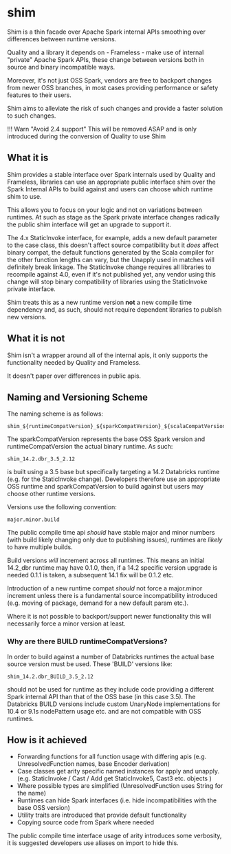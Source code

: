 # shim

Shim is a thin facade over Apache Spark internal APIs smoothing over differences between runtime versions.

Quality and a library it depends on - Frameless - make use of internal "private" Apache Spark APIs, these change between versions both in source and binary incompatible ways.

Moreover, it's not just OSS Spark, vendors are free to backport changes from newer OSS branches, in most cases providing performance or safety features to their users.

Shim aims to alleviate the risk of such changes and provide a faster solution to such changes.

!!! Warn "Avoid 2.4 support"
    This will be removed ASAP and is only introduced during the conversion of Quality to use Shim

## What it is

Shim provides a stable interface over Spark internals used by Quality and Frameless, libraries can use an appropriate public interface shim over the Spark Internal APIs to build against and users can choose which runtime shim to use.

This allows you to focus on your logic and not on variations between runtimes.  At such as stage as the Spark private interface changes radically the public shim interface will get an upgrade to support it.

The 4.x StaticInvoke interface, for example, adds a new default parameter to the case class, this doesn't affect source compatibility but it *does* affect binary compat, the default functions generated by the Scala compiler for the other function lengths can vary, but the Unapply used in matches will definitely break linkage.  The StaticInvoke change requires all libraries to recompile against 4.0, even if it's not published yet, any vendor using this change will stop binary compatibility of libraries using the StaticInvoke private interface.  

Shim treats this as a new runtime version **not** a new compile time dependency and, as such, should not require dependent libraries to publish new versions.

## What it is not

Shim isn't a wrapper around all of the internal apis, it only supports the functionality needed by Quality and Frameless.

It doesn't paper over differences in public apis.

## Naming and Versioning Scheme

The naming scheme is as follows:

    shim_${runtimeCompatVersion}_${sparkCompatVersion}_${scalaCompatVersion}

The sparkCompatVersion represents the base OSS Spark version and runtimeCompatVersion the actual binary runtime.  As such:

    shim_14.2.dbr_3.5_2.12

is built using a 3.5 base but specifically targeting a 14.2 Databricks runtime (e.g. for the StaticInvoke change).  Developers therefore use an appropriate OSS runtime and sparkCompatVersion to build against but users may choose other runtime versions.

Versions use the following convention:

    major.minor.build

The public compile time api _should_ have stable major and minor numbers (with build likely changing only due to publishing issues), runtimes are _likely_ to have multiple builds.

Build versions _will_ increment across all runtimes.  This means an initial 14.2_dbr runtime may have 0.1.0, then, if a 14.2 specific version upgrade is needed 0.1.1 is taken, a subsequent 14.1 fix will be 0.1.2 etc.

Introduction of a new runtime compat _should_ not force a major.minor increment unless there is a fundamental source incompatibility introduced (e.g. moving of package, demand for a new default param etc.).

Where it is not possible to backport/support newer functionality this will necessarily force a minor version at least.

### Why are there BUILD runtimeCompatVersions?

In order to build against a number of Databricks runtimes the actual base source version must be used.  These 'BUILD' versions like:

    shim_14.2.dbr_BUILD_3.5_2.12

should not be used for runtime as they include code providing a different Spark internal API than that of the OSS base (in this case 3.5).  The Databricks BUILD versions include custom UnaryNode implementations for 10.4 or 9.1s nodePattern usage etc. and are not compatible with OSS runtimes.     

## How is it achieved

* Forwarding functions for all function usage with differing apis (e.g. UnresolvedFunction names, base Encoder derivation)
* Case classes get arity specific named instances for apply and unapply. (e.g. StaticInvoke / Cast / Add get StaticInvoke5, Cast3 etc. objects )
* Where possible types are simplified (UnresolvedFunction uses String for the name)
* Runtimes can hide Spark interfaces (i.e. hide incompatibilities with the base OSS version)
* Utility traits are introduced that provide default functionality 
* Copying source code from Spark where needed

The public compile time interface usage of arity introduces some verbosity, it is suggested developers use aliases on import to hide this.
 
